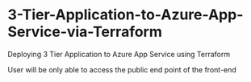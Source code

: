 # 3-Tier-Application-to-Azure-App-Service-via-Terraform
Deploying 3 Tier Application to Azure App Service using Terraform

User will be only able to access the public end point of the front-end